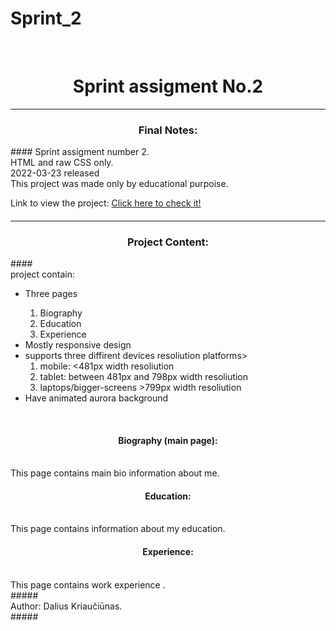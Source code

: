 # Sprint_2
<br>

<h1 align="center"> Sprint assigment No.2 </h1>
<hr>
<h3 align="center">Final Notes: </h3> 
####
<span>Sprint assigment number 2. </span>
<br>
<span>HTML and raw CSS only. </span>
<br>
<span>2022-03-23 released </span>
<br>
<span>This project was made only by educational purpoise. </span>
<br>

<span> Link to view the project: <a href="https://xelderx.github.io/Sprint_2/Web_CV_main.html">Click here to check it! </a> </span>
<br>
####
<hr>
<h3 align="center">Project Content: </h3> 
####
<br>
<span> project contain: </span>
<br>
<ul>
  <li>Three pages</li>
  <ol>
    <li>Biography</li>
    <li>Education</li>
    <li>Experience</li>
  </ol>
  <li>Mostly responsive design</li> 
  <li> supports three diffirent devices resoliution platforms>
    <ol>
      <li>mobile: <481px width resoliution</li>
      <li>tablet:  between  481px and 798px width resoliution</li>
      <li> laptops/bigger-screens >799px width resoliution</li>
    </ol>
  <li> Have animated aurora background </li>
    </ul>
    <br>
    <h4 align="center">Biography (main page): </h3> 
    <br>
    <span> This page contains main bio information about me.    </span>
    <br>
    <h4 align="center">Education: </h3> 
    <br>
    <span> This page contains  information about my education.    </span>
    <br>
    <h4 align="center">Experience: </h3> 
    <br>
    <span> This page contains work experience .</span>
    <br>
    #####
    <br>
    <span>Author: Dalius Kriaučiūnas.  </span> <br>
    #####
    

